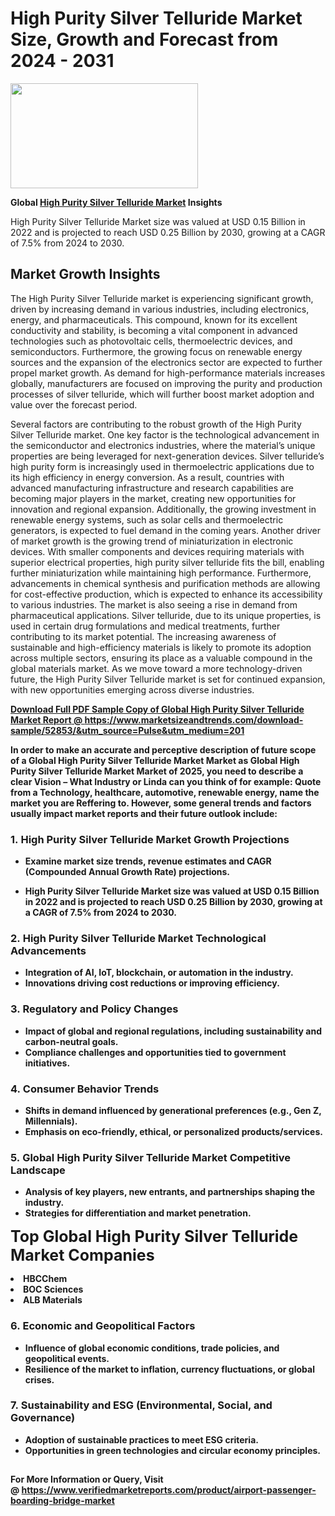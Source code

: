 <H1>High Purity Silver Telluride Market Size, Growth and Forecast from 2024 - 2031</H1><img class="aligncenter size-medium wp-image-584254" src="https://thirdeyenews.in/wp-content/uploads/2024/09/Global-Market-Research-300x168.jpeg" alt="" width="300" height="168" /><p><strong>Global&nbsp;<a href="https://www.marketsizeandtrends.com/download-sample/52853/&amp;utm_source=Pulse&amp;utm_medium=201">High Purity Silver Telluride Market</a> Insights</strong></p><p>High Purity Silver Telluride Market size was valued at USD 0.15 Billion in 2022 and is projected to reach USD 0.25 Billion by 2030, growing at a CAGR of 7.5% from 2024 to 2030.</p><p><h2>Market Growth Insights</h2> <p>The High Purity Silver Telluride market is experiencing significant growth, driven by increasing demand in various industries, including electronics, energy, and pharmaceuticals. This compound, known for its excellent conductivity and stability, is becoming a vital component in advanced technologies such as photovoltaic cells, thermoelectric devices, and semiconductors. Furthermore, the growing focus on renewable energy sources and the expansion of the electronics sector are expected to further propel market growth. As demand for high-performance materials increases globally, manufacturers are focused on improving the purity and production processes of silver telluride, which will further boost market adoption and value over the forecast period.</p> <p><strong><a href="#"></a></strong></p> <p>Several factors are contributing to the robust growth of the High Purity Silver Telluride market. One key factor is the technological advancement in the semiconductor and electronics industries, where the material’s unique properties are being leveraged for next-generation devices. Silver telluride’s high purity form is increasingly used in thermoelectric applications due to its high efficiency in energy conversion. As a result, countries with advanced manufacturing infrastructure and research capabilities are becoming major players in the market, creating new opportunities for innovation and regional expansion. Additionally, the growing investment in renewable energy systems, such as solar cells and thermoelectric generators, is expected to fuel demand in the coming years. Another driver of market growth is the growing trend of miniaturization in electronic devices. With smaller components and devices requiring materials with superior electrical properties, high purity silver telluride fits the bill, enabling further miniaturization while maintaining high performance. Furthermore, advancements in chemical synthesis and purification methods are allowing for cost-effective production, which is expected to enhance its accessibility to various industries. The market is also seeing a rise in demand from pharmaceutical applications. Silver telluride, due to its unique properties, is used in certain drug formulations and medical treatments, further contributing to its market potential. The increasing awareness of sustainable and high-efficiency materials is likely to promote its adoption across multiple sectors, ensuring its place as a valuable compound in the global materials market. As we move toward a more technology-driven future, the High Purity Silver Telluride market is set for continued expansion, with new opportunities emerging across diverse industries.</p> <p><strong><a href="#"></p><p><span class=""><strong>Download Full PDF Sample Copy of Global High Purity Silver Telluride Market Report</strong> @ <a href="https://www.marketsizeandtrends.com/download-sample/52853/&amp;utm_source=Pulse&amp;utm_medium=201" target="_blank">https://www.marketsizeandtrends.com/download-sample/52853/&amp;utm_source=Pulse&amp;utm_medium=201</a></span></p><p>In order to make an accurate and perceptive description of future scope of a Global&nbsp;High Purity Silver Telluride Market Market as Global&nbsp;High Purity Silver Telluride Market Market of 2025, you need to describe a clear Vision &ndash; What Industry or Linda can you think of for example: Quote from a Technology, healthcare, automotive, renewable energy, name the market you are Reffering to. However, some general trends and factors usually impact market reports and their future outlook include:</p><h3>1.&nbsp;<strong>High Purity Silver Telluride Market Growth Projections</strong></h3><ul><li>Examine market size trends, revenue estimates and CAGR (Compounded Annual Growth Rate) projections.</li><li><p>High Purity Silver Telluride Market size was valued at USD 0.15 Billion in 2022 and is projected to reach USD 0.25 Billion by 2030, growing at a CAGR of 7.5% from 2024 to 2030.</p></li></ul><h3>2.&nbsp;<strong>High Purity Silver Telluride Market Technological Advancements</strong></h3><ul><li>Integration of AI, IoT, blockchain, or automation in the industry.</li><li>Innovations driving cost reductions or improving efficiency.</li></ul><h3>3.&nbsp;<strong>Regulatory and Policy Changes</strong></h3><ul><li>Impact of global and regional regulations, including sustainability and carbon-neutral goals.</li><li>Compliance challenges and opportunities tied to government initiatives.</li></ul><h3>4.&nbsp;<strong>Consumer Behavior Trends</strong></h3><ul><li>Shifts in demand influenced by generational preferences (e.g., Gen Z, Millennials).</li><li>Emphasis on eco-friendly, ethical, or personalized products/services.</li></ul><h3>5.&nbsp;<strong>Global High Purity Silver Telluride Market Competitive Landscape</strong></h3><ul><li>Analysis of key players, new entrants, and partnerships shaping the industry.</li><li>Strategies for differentiation and market penetration.</li></ul><p data-pm-slice="1 1 []"><span style="color: inherit; font-family: inherit; font-size: 25px;">Top Global High Purity Silver Telluride Market Companies</span></p><div class="" data-test-id=""><p><li>HBCChem</li><li> BOC Sciences</li><li> ALB Materials</li></p></div><h3>6.&nbsp;<strong>Economic and Geopolitical Factors</strong></h3><ul><li>Influence of global economic conditions, trade policies, and geopolitical events.</li><li>Resilience of the market to inflation, currency fluctuations, or global crises.</li></ul><h3>7.&nbsp;<strong>Sustainability and ESG (Environmental, Social, and Governance)</strong></h3><ul><li>Adoption of sustainable practices to meet ESG criteria.</li><li>Opportunities in green technologies and circular economy principles.</li></ul><h2><strong style="font-size: 14px;">For More Information or Query, Visit @&nbsp;</strong><a style="background-color: #ffffff; font-size: 14px;" href="https://www.marketsizeandtrends.com/report/high-purity-silver-telluride-market/" target="_blank">https://www.verifiedmarketreports.com/product/airport-passenger-boarding-bridge-market</a></h2>
